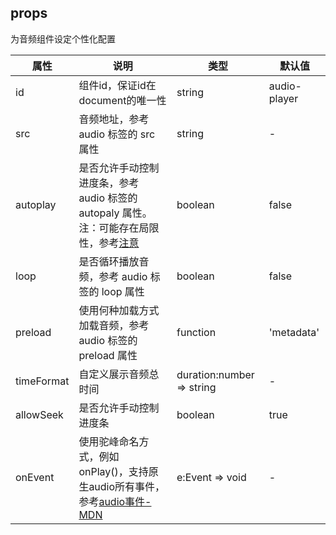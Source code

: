 ## props
为音频组件设定个性化配置
  
| 属性 | 说明 | 类型 | 默认值 | 
| --- | --- | --- | --- | 
| id | 组件id，保证id在document的唯一性 | string | audio-player |
| src | 音频地址，参考 audio 标签的 src 属性 | string | - |
| autoplay   | 是否允许手动控制进度条，参考 audio 标签的 autopaly 属性。注：可能存在局限性，参考[注意](https://developer.mozilla.org/zh-CN/docs/Web/HTML/Element/audio#%E5%B1%9E%E6%80%A7) | boolean  | false      |
| loop       | 是否循环播放音频，参考 audio 标签的 loop 属性                | boolean  | false      |
| preload    | 使用何种加载方式加载音频，参考 audio 标签的 preload 属性 | function | 'metadata' |
| timeFormat | 自定义展示音频总时间 | duration:number => string | - |
| allowSeek  | 是否允许手动控制进度条 | boolean  | true |
| onEvent  | 使用驼峰命名方式，例如onPlay()，支持原生audio所有事件，参考[audio事件-MDN](https://developer.mozilla.org/zh-CN/docs/Web/HTML/Element/audio#%E4%BA%8B%E4%BB%B6) | e:Event => void  | - |

